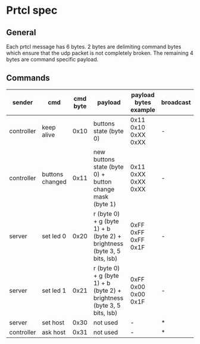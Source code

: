 # Prtcl spec

## General

Each prtcl message has 6 bytes. 2 bytes are delimiting command bytes which ensure that the udp packet is not completely broken.
The remaining 4 bytes are command specific payload.

## Commands

| sender     | cmd             | cmd byte | payload                                                                 | payload bytes example | broadcast |
|------------|-----------------|----------|-------------------------------------------------------------------------|-----------------------|-----------|
| controller | keep alive      | 0x10     | buttons state (byte 0)                                                  | 0x11 0x10 0xXX 0xXX   | -         |
| controller | buttons changed | 0x11     | new buttons state (byte 0) + button change mask (byte 1)                | 0x11 0xXX 0xXX 0xXX   | -         |
| server     | set led 0       | 0x20     | r (byte 0) + g (byte 1) + b (byte 2) + brightness (byte 3, 5 bits, lsb) | 0xFF 0xFF 0xFF 0x1F   | -         |
| server     | set led 1       | 0x21     | r (byte 0) + g (byte 1) + b (byte 2) + brightness (byte 3, 5 bits, lsb) | 0xFF 0x00 0x00 0x1F   | -         |
| server     | set host        | 0x30     | not used                                                                | -                     | *         |
| controller | ask host        | 0x31     | not used                                                                | -                     | *         |
